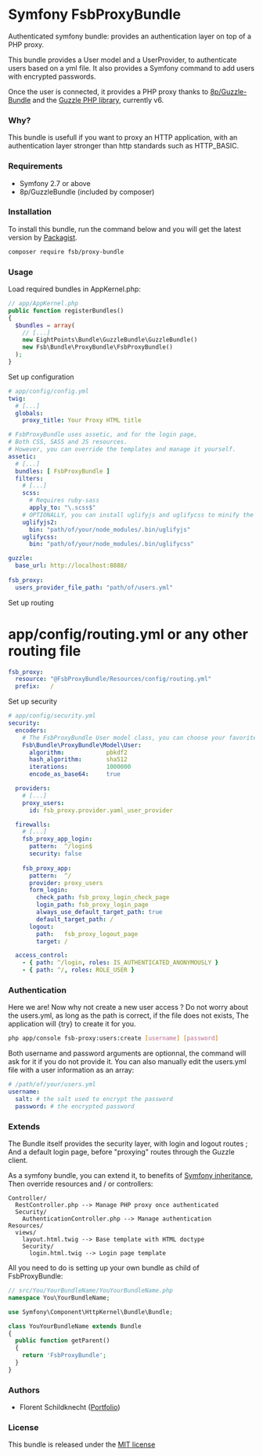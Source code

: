 # Symfony FsbProxyBundle
Authenticated symfony bundle: provides an authentication layer on top of a PHP proxy.

This bundle provides a User model and a UserProvider, to authenticate users based on a yml file.
It also provides a Symfony command to add users with encrypted passwords.

Once the user is connected, it provides a PHP proxy thanks to [8p/Guzzle-Bundle][1] and the [Guzzle PHP library][2], currently v6.

### Why?
This bundle is usefull if you want to proxy an HTTP application, with an authentication layer stronger than http standards such as HTTP_BASIC.

### Requirements
 - Symfony 2.7 or above
 - 8p/GuzzleBundle (included by composer)

### Installation
To install this bundle, run the command below and you will get the latest version by [Packagist][3].

``` bash
composer require fsb/proxy-bundle
```

### Usage
Load required bundles in AppKernel.php:
``` php
// app/AppKernel.php
public function registerBundles()
{
  $bundles = array(
    // [...]
    new EightPoints\Bundle\GuzzleBundle\GuzzleBundle()
    new Fsb\Bundle\ProxyBundle\FsbProxyBundle()
  );
}
```

Set up configuration

``` yaml
# app/config/config.yml
twig:
  # [...]
  globals:
    proxy_title: Your Proxy HTML title

# FsbProxyBundle uses assetic, and for the login page,
# Both CSS, SASS and JS resources.
# However, you can override the templates and manage it yourself.
assetic:
  # [...]
  bundles: [ FsbProxyBundle ]
  filters:
    # [...]
    scss:
      # Requires ruby-sass
      apply_to: "\.scss$"
    # OPTIONALLY, you can install uglifyjs and uglifycss to minify the assets
    uglifyjs2:
      bin: "path/of/your/node_modules/.bin/uglifyjs"
    uglifycss:
      bin: "path/of/your/node_modules/.bin/uglifycss"

guzzle:
  base_url: http://localhost:8888/
  
fsb_proxy:
  users_provider_file_path: "path/of/users.yml"
```

Set up routing
# app/config/routing.yml or any other routing file
``` yaml
fsb_proxy:
  resource: "@FsbProxyBundle/Resources/config/routing.yml"
  prefix:   /
```

Set up security
``` yaml
# app/config/security.yml
security:
  encoders:
    # The FsbProxyBundle User model class, you can choose your favorite encoder
    Fsb\Bundle\ProxyBundle\Model\User:
      algorithm:            pbkdf2
      hash_algorithm:       sha512
      iterations:           1000000
      encode_as_base64:     true

  providers:
    # [...]
    proxy_users:
      id: fsb_proxy.provider.yaml_user_provider

  firewalls:
    # [...]
    fsb_proxy_app_login:
      pattern:  ^/login$
      security: false
  
    fsb_proxy_app:
      pattern:  ^/
      provider: proxy_users
      form_login:
        check_path: fsb_proxy_login_check_page
        login_path: fsb_proxy_login_page
        always_use_default_target_path: true
        default_target_path: /
      logout:
        path:   fsb_proxy_logout_page
        target: /

  access_control:
    - { path: ^/login, roles: IS_AUTHENTICATED_ANONYMOUSLY }
    - { path: ^/, roles: ROLE_USER }
```

### Authentication
Here we are!
Now why not create a new user access ?
Do not worry about the users.yml, as long as the path is correct, if the file does not exists,
The application will {try} to create it for you.

``` bash
php app/console fsb-proxy:users:create [username] [password]
```

Both username and password arguments are optionnal, the command will ask for it if you do not provide it.
You can also manually edit the users.yml file with a user information as an array:

``` yml
# /path/of/your/users.yml
username:
  salt: # the salt used to encrypt the password
  password: # the encrypted password
```

### Extends
The Bundle itself provides the security layer, with login and logout routes ;
And a default login page, before "proxying" routes through the Guzzle client.

As a symfony bundle, you can extend it, to benefits of [Symfony inheritance][4],
Then override resources and / or controllers:


```
Controller/
  RestController.php --> Manage PHP proxy once authenticated
  Security/
    AuthenticationController.php --> Manage authentication
Resources/
  views/
    layout.html.twig --> Base template with HTML doctype
    Security/
      login.html.twig --> Login page template
```

All you need to do is setting up your own bundle as child of FsbProxyBundle:

``` php
// src/You/YourBundleName/YouYourBundleName.php
namespace You\YourBundleName;

use Symfony\Component\HttpKernel\Bundle\Bundle;

class YouYourBundleName extends Bundle
{
  public function getParent()
  {
    return 'FsbProxyBundle';
  }
}
```

### Authors
 - Florent Schildknecht ([Portfolio][5])

### License
This bundle is released under the [MIT license](Resources/LICENSE)

 [1]: https://github.com/8p/GuzzleBundle
 [2]: http://docs.guzzlephp.org/en/v6/
 [3]: https://packagist.org/
 [4]: http://symfony.com/doc/2.7/cookbook/bundles/inheritance.html
 [5]: http://floschild.me
